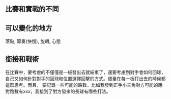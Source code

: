 
## 比賽和實戰的不同

## 可以變化的地方
落點, 節奏(快慢), 旋轉, 心態

## 銜接和戰術
在比賽中，要考慮的不僅僅是一板發出去就結束了，還要考慮到對手會如何回球，自己又如何針對對手的回球和位置選擇回擊的方式。儘量在每一板打出去的時候都這麼思考。而且，
要記錄一些可能的路數。比如我發到正手小三角對方可能的應對路數有xxx，我接到了對方發來的長球有哪些打法。

